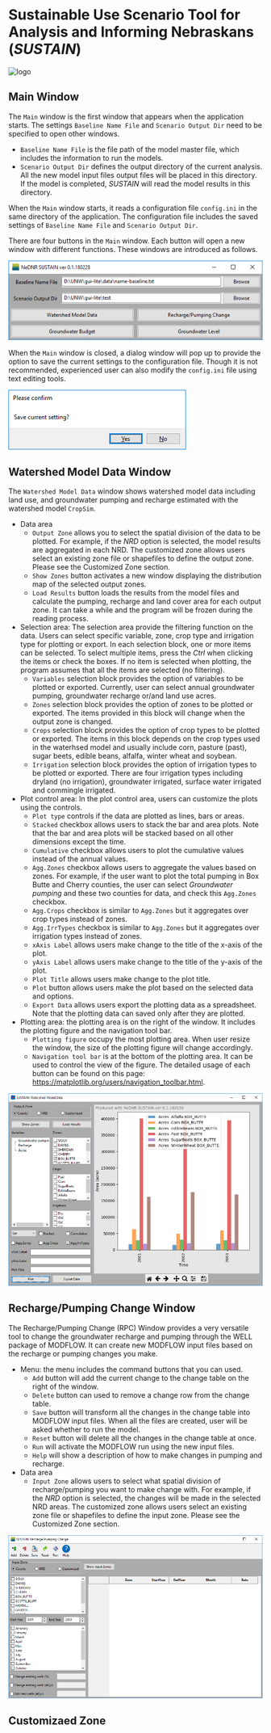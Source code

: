 
# Sustainable Use Scenario Tool for Analysis and Informing Nebraskans (*SUSTAIN*) #

![logo](logo.png)

## Main Window ##
The `Main` window is the first window that appears when the application starts. The settings `Baseline Name File` and `Scenario Output Dir` need to be specified to open other windows.

* `Baseline Name File` is the file path of the model master file, which includes the information to run the models.
* `Scenario Output Dir` defines the output directory of the current analysis. All the new model input files output files will be placed in this directory. If the model is completed, *SUSTAIN* will read the model results in this directory.

When the `Main` window starts, it reads a configuration file `config.ini` in the same directory of the application. The configuration file includes the saved settings of `Baseline Name File` and `Scenario Output Dir`.

There are four buttons in the `Main` window. Each button will open a new window with different functions. These windows are introduced as follows.

![Main Window](screenshot/main.png)

When the `Main` window is closed, a dialog window will pop up to provide the option to save the current settings to the configuration file. Though it is not recommended, experienced user can also modify the `config.ini` file using text editing tools.

![SaveConfig](screenshot/SaveConfig.png)

## Watershed Model Data Window ##
The `Watershed Model Data` window shows watershed model data including land use, and groundwater pumping and recharge estimated with the watershed model `CropSim`.

* Data area
  * `Output Zone` allows you to select the spatial division of the data to be plotted. For example, if the *NRD* option is selected, the model results are aggregated in each NRD. The customized zone allows users select an existing zone file or shapefiles to define the output zone. Please see the Customized Zone section.
  * `Show Zones` button activates a new window displaying the distribution map of the selected output zones.
  * `Load Results` button loads the results from the model files and calculate the pumping, recharge and land cover area for each output zone. It can take a while and the program will be frozen during the reading process.
* Selection area: The selection area provide the filtering function on the data. Users can select specific variable, zone, crop type and irrigation type for plotting or export. In each selection block, one or more items can be selected. To select multiple items, press the *Ctrl* when clicking the items or check the boxes. If no item is selected when plotting, the program assumes that all the items are selected (no filtering).
  * `Variables` selection block provides the option of variables to be plotted or exported. Currently, user can select annual groundwater pumping, groundwater recharge or/and land use acres.
  * `Zones` selection block provides the option of zones to be plotted or exported. The items provided in this block will change when the output zone is changed.
  * `Crops` selection block provides the option of crop types to be plotted or exported. The items in this block depends on the crop types used in the waterhsed model and usually include corn, pasture (past), sugar beets, edible beans, alfalfa, winter wheat and soybean.
  * `Irrigation` selection block provides the option of irrigation types to be plotted or exported. There are four irrigation types including dryland (no irrigation), groundwater irrigated, surface water irrigated and commingle irrigated.
* Plot control area: In the plot control area, users can customize the plots using the controls.
  - `Plot type` controls if the data are plotted as lines, bars or areas.
  - `Stacked` checkbox allows users to stack the bar and area plots. Note that the bar and area plots will be stacked based on all other dimensions except the time.
  - `Cumulative` checkbox allows users to plot the cumulative values instead of the annual values.
  - `Agg.Zones` checkbox allows users to aggregate the values based on zones. For example, if the user want to plot the total pumping in Box Butte and Cherry counties, the user can select *Groundwater pumping* and these two counties for data, and check this `Agg.Zones` checkbox.
  - `Agg.Crops` checkbox is similar to `Agg.Zones` but it aggregates over crop types instead of zones.
  - `Agg.IrrTypes` checkbox is similar to `Agg.Zones` but it aggregates over irrigation types instead of zones.
  - `xAxis Label` allows users make change to the title of the x-axis of the plot.
  - `yAxis Label` allows users make change to the title of the y-axis of the plot.
  - `Plot Title` allows users make change to the plot title.
  - `Plot` button allows users make the plot based on the selected data and options.
  - `Export Data` allows users export the plotting data as a spreadsheet. Note that the plotting data can saved only after they are plotted.
* Plotting area: the plotting area is on the right of the window. It includes the plotting figure and the navigation tool bar.
  - `Plotting figure` occupy the most plotting area. When user resize the window, the size of the plotting figure will change accordingly.
  - `Navigation tool bar` is at the bottom of the plotting area. It can be used to control the view of the figure. The detailed usage of each button can be found on this page:  https://matplotlib.org/users/navigation_toolbar.html.

![Watershed](screenshot/Watershed.png)

## Recharge/Pumping Change Window ##
The Recharge/Pumping Change (RPC) Window provides a very versatile tool to change the groundwater recharge and pumping through the WELL package of MODFLOW. It can create new MODFLOW input files based on the recharge or pumping changes you make.

* Menu: the menu includes the command buttons that you can used.
  - `Add` button will add the current change to the change table on the right of the window.
  - `Delete` button can used to remove a change row from the change table.
  - `Save` button will transform all the changes in the change table into MODFLOW input files. When all the files are created, user will be asked whether to run the model.
  - `Reset` button will delete all the changes in the change table at once.
  - `Run` will activate the MODFLOW run using the new input files.
  - `Help` will show a description of how to make changes in pumping and recharge.
* Data area
  - `Input Zone` allows users to select what spatial division of recharge/pumping you want to make change with. For example, if the *NRD* option is selected, the changes will be made in the selected NRD areas. The customized zone allows users select an existing zone file or shapefiles to define the input zone. Please see the Customized Zone section.

![Recharge](screenshot/recharge.png)


## Customizaed Zone ##
